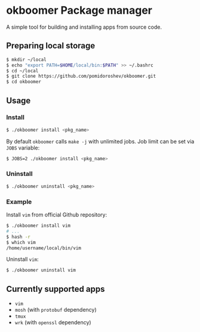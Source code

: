 # okboomer Package manager

A simple tool for building and installing apps from source code.

## Preparing local storage

```bash
$ mkdir ~/local
$ echo "export PATH=$HOME/local/bin:$PATH" >> ~/.bashrc
$ cd ~/local
$ git clone https://github.com/pomidoroshev/okboomer.git
$ cd okboomer
```

## Usage

### Install

```bash
$ ./okboomer install <pkg_name>
```

By default `okboomer` calls `make -j` with unlimited jobs. Job limit can be set via `JOBS` variable:

```bash
$ JOBS=2 ./okboomer install <pkg_name>
```

### Uninstall

```bash
$ ./okboomer uninstall <pkg_name>
```

### Example

Install `vim` from official Github repository:

```bash
$ ./okboomer install vim
# ...
$ hash -r
$ which vim
/home/username/local/bin/vim
```

Uninstall `vim`:

```bash
$ ./okboomer uninstall vim
```

## Currently supported apps

- `vim`
- `mosh` (with `protobuf` dependency)
- `tmux`
- `wrk` (with `openssl` dependency)
